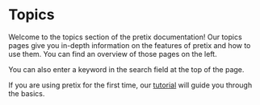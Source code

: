 # Topics

Welcome to the topics section of the pretix documentation! 
Our topics pages give you in-depth information on the features of pretix and how to use them. 
You can find an overview of those pages on the left. 

You can also enter a keyword in the search field at the top of the page. 

If you are using pretix for the first time, our [tutorial](../tutorial/getting-started.md) will guide you through the basics. 